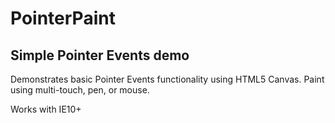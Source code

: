 PointerPaint
============

Simple Pointer Events demo
--------------------------

Demonstrates basic Pointer Events functionality using HTML5 Canvas. Paint using multi-touch, pen, or mouse.

Works with IE10+
